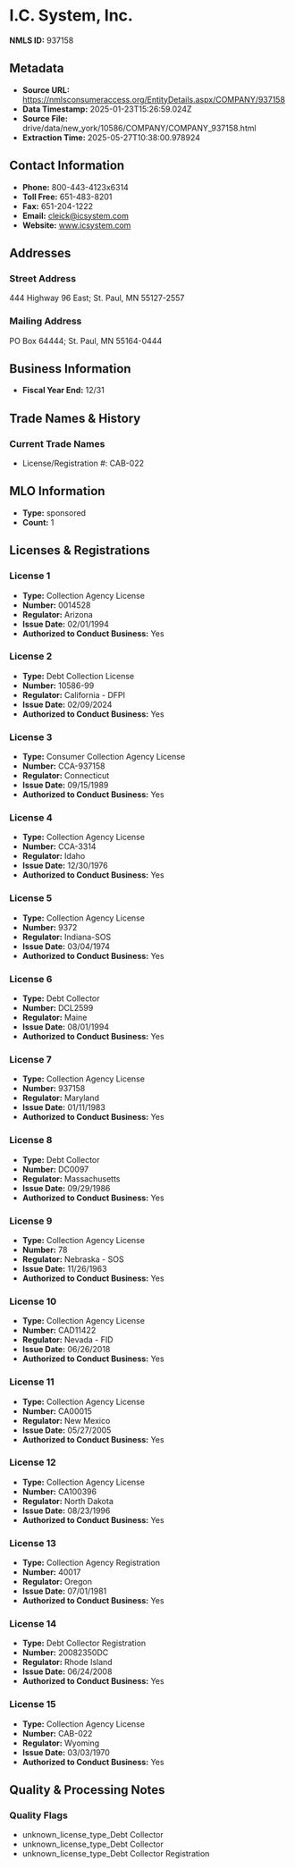 # I.C. System, Inc.

**NMLS ID:** 937158

## Metadata
- **Source URL:** https://nmlsconsumeraccess.org/EntityDetails.aspx/COMPANY/937158
- **Data Timestamp:** 2025-01-23T15:26:59.024Z
- **Source File:** drive/data/new_york/10586/COMPANY/COMPANY_937158.html
- **Extraction Time:** 2025-05-27T10:38:00.978924

## Contact Information
- **Phone:** 800-443-4123x6314
- **Toll Free:** 651-483-8201
- **Fax:** 651-204-1222
- **Email:** cleick@icsystem.com
- **Website:** www.icsystem.com

## Addresses
### Street Address
444 Highway 96 East; St. Paul, MN 55127-2557

### Mailing Address
PO Box 64444; St. Paul, MN 55164-0444

## Business Information
- **Fiscal Year End:** 12/31

## Trade Names & History
### Current Trade Names
- License/Registration #: CAB-022

## MLO Information
- **Type:** sponsored
- **Count:** 1

## Licenses & Registrations

### License 1
- **Type:** Collection Agency License
- **Number:** 0014528
- **Regulator:** Arizona
- **Issue Date:** 02/01/1994
- **Authorized to Conduct Business:** Yes

### License 2
- **Type:** Debt Collection License
- **Number:** 10586-99
- **Regulator:** California - DFPI
- **Issue Date:** 02/09/2024
- **Authorized to Conduct Business:** Yes

### License 3
- **Type:** Consumer Collection Agency License
- **Number:** CCA-937158
- **Regulator:** Connecticut
- **Issue Date:** 09/15/1989
- **Authorized to Conduct Business:** Yes

### License 4
- **Type:** Collection Agency License
- **Number:** CCA-3314
- **Regulator:** Idaho
- **Issue Date:** 12/30/1976
- **Authorized to Conduct Business:** Yes

### License 5
- **Type:** Collection Agency License
- **Number:** 9372
- **Regulator:** Indiana-SOS
- **Issue Date:** 03/04/1974
- **Authorized to Conduct Business:** Yes

### License 6
- **Type:** Debt Collector
- **Number:** DCL2599
- **Regulator:** Maine
- **Issue Date:** 08/01/1994
- **Authorized to Conduct Business:** Yes

### License 7
- **Type:** Collection Agency License
- **Number:** 937158
- **Regulator:** Maryland
- **Issue Date:** 01/11/1983
- **Authorized to Conduct Business:** Yes

### License 8
- **Type:** Debt Collector
- **Number:** DC0097
- **Regulator:** Massachusetts
- **Issue Date:** 09/29/1986
- **Authorized to Conduct Business:** Yes

### License 9
- **Type:** Collection Agency License
- **Number:** 78
- **Regulator:** Nebraska - SOS
- **Issue Date:** 11/26/1963
- **Authorized to Conduct Business:** Yes

### License 10
- **Type:** Collection Agency License
- **Number:** CAD11422
- **Regulator:** Nevada - FID
- **Issue Date:** 06/26/2018
- **Authorized to Conduct Business:** Yes

### License 11
- **Type:** Collection Agency License
- **Number:** CA00015
- **Regulator:** New Mexico
- **Issue Date:** 05/27/2005
- **Authorized to Conduct Business:** Yes

### License 12
- **Type:** Collection Agency License
- **Number:** CA100396
- **Regulator:** North Dakota
- **Issue Date:** 08/23/1996
- **Authorized to Conduct Business:** Yes

### License 13
- **Type:** Collection Agency Registration
- **Number:** 40017
- **Regulator:** Oregon
- **Issue Date:** 07/01/1981
- **Authorized to Conduct Business:** Yes

### License 14
- **Type:** Debt Collector Registration
- **Number:** 20082350DC
- **Regulator:** Rhode Island
- **Issue Date:** 06/24/2008
- **Authorized to Conduct Business:** Yes

### License 15
- **Type:** Collection Agency License
- **Number:** CAB-022
- **Regulator:** Wyoming
- **Issue Date:** 03/03/1970
- **Authorized to Conduct Business:** Yes

## Quality & Processing Notes
### Quality Flags
- unknown_license_type_Debt Collector
- unknown_license_type_Debt Collector
- unknown_license_type_Debt Collector Registration

